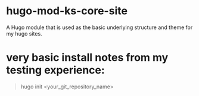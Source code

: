# hugo-mod-ks-core-site
A Hugo module that is used as the basic underlying structure and theme for my hugo sites.

# very basic install notes from my testing experience:

> hugo init <your_git_repository_name>
